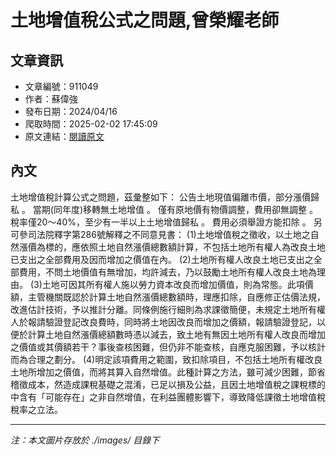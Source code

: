 # 土地增值稅公式之問題,曾榮耀老師

## 文章資訊
- 文章編號：911049
- 作者：蘇偉強
- 發布日期：2024/04/16
- 爬取時間：2025-02-02 17:45:09
- 原文連結：[閱讀原文](https://real-estate.get.com.tw/Columns/detail.aspx?no=911049)

## 內文
土地增值稅計算公式之問題，茲彙整如下：
公告土地現值偏離市價，部分漲價歸私
。
當期(同年度)移轉無土地增值
。
僅有原地價有物價調整，費用卻無調整
。
稅率僅20～40%，至少有一半以上土地增值歸私
。
費用必須舉證方能扣除
。
另可參司法院釋字第286號解釋之不同意見書：
(1)土地增值稅之徵收，以土地之自然漲價為標的，應依照土地自然漲價總數額計算，不包括土地所有權人為改良土地已支出之全部費用及因而增加之價值在內。
(2)土地所有權人改良土地已支出之全部費用，不問土地價值有無增加，均許減去，乃以鼓勵土地所有權人改良土地為理由。
(3)土地可因其所有權人施以勞力資本改良而增加價值，則為常態。此項價額，主管機關既認於計算土地自然漲價總數額時，理應扣除，自應修正估價法規，改進估計技術，予以推計分離。同條例施行細則為求課徵簡便，未規定土地所有權人於報請驗證登記改良費時，同時將土地因改良而增加之價額，報請驗證登記，以便於計算土地自然漲價總額數時憑以減去，致土地有無因土地所有權人改良而增加之價值或其價額若干？事後查核困難，但仍非不能查核，自應克服困難，予以核計而為合理之劃分。
(4)明定該項費用之範圍，致扣除項目，不包括土地所有權改良土地所增加之價值，而將其算入自然增值。此種計算之方法，雖可減少困難，節省稽徵成本，然造成課稅基礎之混淆，已足以損及公益，且因土地增值稅之課稅標的中含有「可能存在」之非自然增值，在利益團體影響下，導致降低課徵土地增值稅稅率之立法。

---
*注：本文圖片存放於 ./images/ 目錄下*
